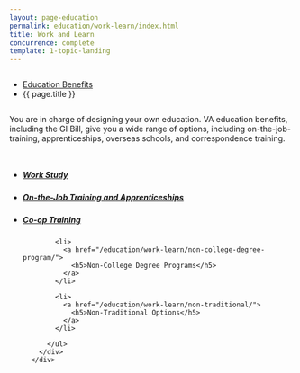 ```yaml
---
layout: page-education
permalink: education/work-learn/index.html
title: Work and Learn
concurrence: complete
template: 1-topic-landing
---
```


<div class="splash" markdown="0">
<div class="row" markdown="0">
<div class="small-12 columns" markdown="0">

<ul class="breadcrumbs" role="menubar" aria-label="Primary">
<li class="parent"><a href="/education/">Education Benefits</a></li>
<li class="active">{{ page.title }}</li>
</ul>

</div>
</div>
</div>

<div class="main" role="main" markdown="0">

<!--<div class="action-bar">
  <div class="row">
    <div class="small-12 columns">

    </div>
  </div>
</div>-->

<div class="section one" markdown="0">
<div class="primary" markdown="0">
<div class="row" markdown="0">
<div class="small-12 columns" markdown="1">

You are in charge of designing your own education. VA education benefits, including the GI Bill, give you a wide range of options, including on-the-job-training, apprenticeships, overseas schools, and correspondence training.

</div>
</div>
</div>

<div class="navigation">
  <div class="row">
    <div class="small-12 columns">
          <ul class="small-block-grid-1 medium-block-grid-3 cards small">
            <li>
              <a href="/education/work-learn/workstudy/">
                <h5>Work Study</h5>
              </a>
            </li>
            <li>
              <a href="/education/work-learn/job-and-apprenticeship/">
                <h5>On-the-Job Training and Apprenticeships</h5>
              </a>
            </li>
            <li>
              <a href="/education/work-learn/co-op-training/">
                <h5>Co-op Training</h5>
              </a>
            </li>

            <li>
              <a href="/education/work-learn/non-college-degree-program/">
                <h5>Non-College Degree Programs</h5>
              </a>
            </li>

            <li>
              <a href="/education/work-learn/non-traditional/">
                <h5>Non-Traditional Options</h5>
              </a>
            </li>

          </ul>
        </div>
      </div>
</div>

</div>
